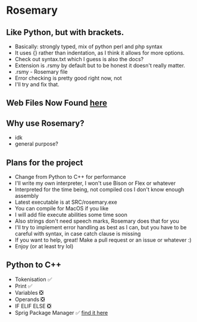 # Rosemary
## Like Python, but with brackets. 
- Basically: strongly typed, mix of python perl and php syntax
- It uses {} rather than indentation, as I think it allows for more options.
- Check out syntax.txt which I guess is also the docs?
- Extension is .rsmy by default but to be honest it doesn't really matter.
- .rsmy - Rosemary file
- Error checking is pretty good right now, not
- I'll try and fix that.
## Web Files Now Found [here](http://github.com/gonerogueproductions/rsmy-web)
## Why use Rosemary?
- idk
- general purpose?
## Plans for the project
- Change from Python to C++ for performance
- I'll write my own interpreter, I won't use
Bison or Flex or whatever
- Interpreted for the time being, not compiled cos I don't know enough assembly
- Latest executable is at SRC/rosemary.exe
- You can compile for MacOS if you like
- I will add file execute abilities some time soon
- Also strings don't need speech marks, 
Rosemary does that for you
- I'll try to implement error handling as best
as I can, but you have to be careful with syntax,
in case catch clause is missing
- If you want to help, great! Make a pull request
or an issue or whatever :)
- Enjoy (or at least try lol)
## Python to C++
- Tokenisation ✅
- Print ✅
- Variables ❎
- Operands ❎
- IF ELIF ELSE ❎
- Sprig Package Manager ✅ [find it here](http://github.com/gonerogueproductions/Sprig)
